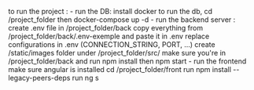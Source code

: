 to run the project : 
    - run the DB:
        install docker to run the db,
        cd /project_folder then docker-compose up -d
    - run the backend server : 
        create .env file in /project_folder/back
        copy everything from  /project_folder/back/.env-exemple and paste it in .env
        replace configurations in .env (CONNECTION_STRING, PORT, ...)
        create  /static/images folder under /project_folder/src/
        make sure you're in /project_folder/back and run npm install then npm start
    - run the frontend
        make sure angular is installed
        cd /project_folder/front
        run npm install --legacy-peers-deps 
        run ng s
